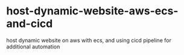 # host-dynamic-website-aws-ecs-and-cicd
host dynamic website on aws with ecs, and using cicd pipeline for additional automation
